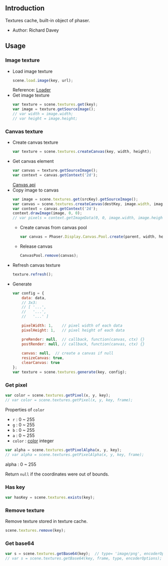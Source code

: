 ## Introduction

Textures cache, built-in object of phaser.

- Author: Richard Davey

## Usage

### Image texture

- Load image texture
    ```javascript
    scene.load.image(key, url);
    ```
    Reference: [Loader](loader.md#image)
- Get image texture
    ```javascript
    var texture = scene.textures.get(key);
    var image = texture.getSourceImage();
    // var width = image.width;
    // var height = image.height;
    ```

### Canvas texture

- Create canvas texture
    ```javascript
    var texture = scene.textures.createCanvas(key, width, height);
    ```
- Get canvas element
    ```javascript
    var canvas = texture.getSourceImage();
    var context = canvas.getContext('2d');
    ```
    [Canvas api](https://www.w3schools.com/html/html5_canvas.asp)
- Copy image to canvas
    ```javascript
    var image = scene.textures.get(srcKey).getSourceImage();
    var canvas = scene.textures.createCanvas(destKey, image.width, image.height).getSourceImage();
    var context = canvas.getContext('2d');
    context.drawImage(image, 0, 0);
    // var pixels = context.getImageData(0, 0, image.width, image.height);  // 1d array. [r,g,b,a,r,g,b,a,...]
    ```
    - Create canvas from canvas pool
        ```javascript
        var canvas = Phaser.Display.Canvas.Pool.create(parent, width, height);
        ```
    - Release canvas
        ```javascript
        CanvasPool.remove(canvas);
        ```
- Refresh canvas texture
    ```javascript
    texture.refresh();
    ```
- Generate
    ```javascript
    var config = {
        data: data,
        // 3x3:
        // [ '...',
        //   '...',
        //   '...' ]

        pixelWidth: 1,    // pixel width of each data
        pixelHeight: 1,   // pixel height of each data

        preRender: null,  // callback, function(canvas, ctx) {}
        postRender: null, // callback, function(canvas, ctx) {}
        
        canvas: null,  // create a canvas if null
        resizeCanvas: true,
        clearCanvas: true
    };
    var texture = scene.textures.generate(key, config);
    ```

### Get pixel

```javascript
var color = scene.textures.getPixel(x, y, key);
// var color = scene.textures.getPixel(x, y, key, frame);
```

Properties of `color`

- `r` : 0 ~ 255
- `g` : 0 ~ 255
- `b` : 0 ~ 255
- `a` : 0 ~ 255
- `color` : [color](color.md) integer

```javascript
var alpha = scene.textures.getPixelAlpha(x, y, key);
// var alpha = scene.textures.getPixelAlpha(x, y, key, frame);
```

alpha : 0 ~ 255

Return `null` if the coordinates were out of bounds.

### Has key

```javascript
var hasKey = scene.textures.exists(key);
```

### Remove texture

Remove texture stored in texture cache.

```javascript
scene.textures.remove(key);
```

### Get base64

```javascript
var s = scene.textures.getBase64(key);  // type= 'image/png', encoderOptions= 0.92
// var s = scene.textures.getBase64(key, frame, type, encoderOptions);
```